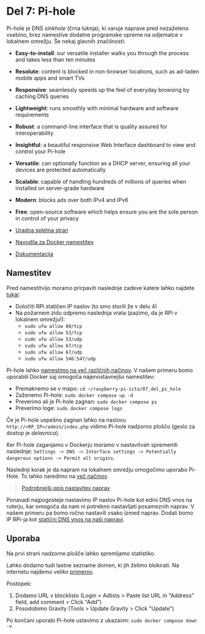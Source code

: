 # Del 7: Pi-hole

Pi-hole je DNS *sinkhole* (črna luknja), ki varuje naprave pred nezaželeno vsebino, brez namestive dodatne programske opreme na odjemalce v lokalnem omrežju. Še nekaj glavnih značilnosti:
- **Easy-to-install**: our versatile installer walks you through the process and takes less than ten minutes
- **Resolute**: content is blocked in non-browser locations, such as ad-laden mobile apps and smart TVs
- **Responsive**: seamlessly speeds up the feel of everyday browsing by caching DNS queries
- **Lightweight**: runs smoothly with minimal hardware and software requirements
- **Robust**: a command-line interface that is quality assured for interoperability
- **Insightful**: a beautiful responsive Web Interface dashboard to view and control your Pi-hole
- **Versatile**: can optionally function as a DHCP server, ensuring all your devices are protected automatically
- **Scalable**: capable of handling hundreds of millions of queries when installed on server-grade hardware
- **Modern**: blocks ads over both IPv4 and IPv6
- **Free**: open-source software which helps ensure you are the sole person in control of your privacy

- [Uradna spletna stran](https://pi-hole.net/)
- [Navodila za Docker namestitev](https://github.com/pi-hole/docker-pi-hole/#running-pi-hole-docker)
- [Dokumentacija](https://docs.pi-hole.net/)

## Namestitev

Pred namestitvijo moramo prirpaviti naslednje zadeve katere lahko najdete [tukaj](https://docs.pi-hole.net/main/prerequisites/):
- Določiti RPi statičen IP naslov (to smo storili že v delu 4)
- Na požarnem zidu odpremo naslednja vrata (pazimo, da je RPi v lokalnem omrežju!):
    - `sudo ufw allow 80/tcp`
    - `sudo ufw allow 53/tcp`
    - `sudo ufw allow 53/udp`
    - `sudo ufw allow 67/tcp`
    - `sudo ufw allow 67/udp`
    - `sudo ufw allow 546:547/udp`


Pi-hole lahko [namestimo na več različnih načinov](https://docs.pi-hole.net/main/basic-install/). V našem primeru bomo uporabili Docker saj omogoča najenostavnejšo namestitev:
- Premaknemo se v mapo: `cd ~/raspberry-pi-icta/07_del_pi_hole`
- Zaženemo Pi-hole: `sudo docker compose up -d`
- Preverimo ali je Pi-hole zagnan: `sudo docker compose ps`
- Preverimo loge: `sudo docker compose logs`

Če je Pi-hole uspešno zagnan lahko na naslovu `http://<RP_IP>/admin/index.php` vidimo Pi-hole nadzorno ploščo (geslo za dostop je *delavnica*).

Ker Pi-hole zaganjamo v Dockerju moramo v nastavitvah spremeniti naslednje: `Settings -> DNS -> Interface settings -> Potentially dangerous options -> Permit all origins`.

Naslednji korak je da napram na lokalnem omrežju omogočimo uporabo Pi-Hole. To lahko naredimo na [več načinov](https://docs.pi-hole.net/main/post-install/). 

> [Podrobnejši opis nastavitev naprav](https://discourse.pi-hole.net/t/how-do-i-configure-my-devices-to-use-pi-hole-as-their-dns-server/245)

Ponavadi najpogosteje nastavimo IP naslov Pi-hole kot edini DNS vnos na ruterju, kar omogoča da nam ni potrebno nastavljati posameznih naprav. V našem primeru pa bomo ročno nastavili vsako izmed naprav. Dodali bomo IP RPi-ja kot [statični DNS vnos na naši napravi](https://discourse.pi-hole.net/t/how-do-i-configure-my-devices-to-use-pi-hole-as-their-dns-server/245#setup-11).

## Uporaba

Na prvi strani nadzorne plošče lahko spremljamo statistiko.

Lahko dodamo tudi lastne sezname domen, ki jih želimo blokirati. Na internetu najdemo veliko [primerov](https://github.com/blocklistproject/Lists). 

Postopek:
1. Dodamo URL v blocklisto (Login > Adlists > Paste list URL in "Address" field, add comment > Click "Add")
2. Posodobimo Gravity (Tools > Update Gravity > Click "Update")

Po končani uporabi Pi-hole ustavimo z ukazaom: `sudo docker compose down -v`

